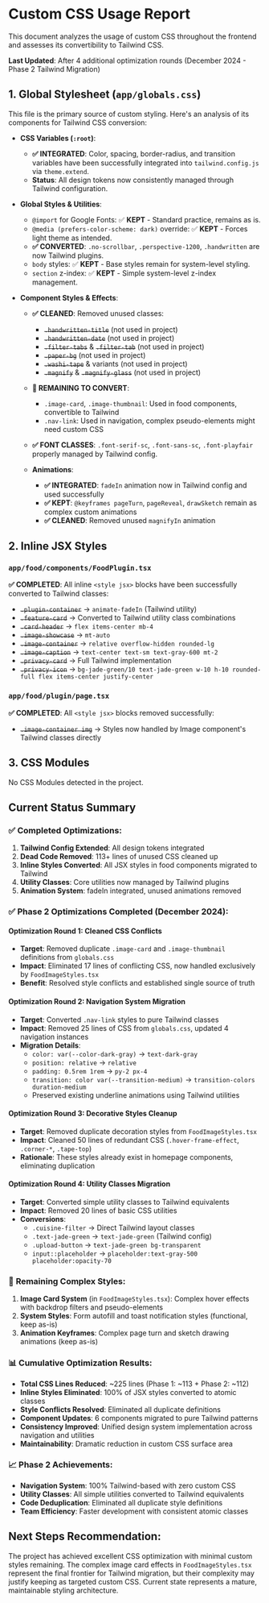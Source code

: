 # Custom CSS Usage Report

This document analyzes the usage of custom CSS throughout the frontend and assesses its convertibility to Tailwind CSS.

**Last Updated**: After 4 additional optimization rounds (December 2024 - Phase 2 Tailwind Migration)

## 1. Global Stylesheet (`app/globals.css`)

This file is the primary source of custom styling. Here's an analysis of its components for Tailwind CSS conversion:

- **CSS Variables (`:root`)**:

  - **✅ INTEGRATED**: Color, spacing, border-radius, and transition variables have been successfully integrated into `tailwind.config.js` via `theme.extend`.
  - **Status**: All design tokens now consistently managed through Tailwind configuration.

- **Global Styles & Utilities**:

  - `@import` for Google Fonts: ✅ **KEPT** - Standard practice, remains as is.
  - `@media (prefers-color-scheme: dark)` override: ✅ **KEPT** - Forces light theme as intended.
  - **✅ CONVERTED**: `.no-scrollbar`, `.perspective-1200`, `.handwritten` are now Tailwind plugins.
  - `body` styles: ✅ **KEPT** - Base styles remain for system-level styling.
  - `section` z-index: ✅ **KEPT** - Simple system-level z-index management.

- **Component Styles & Effects**:

  - **✅ CLEANED**: Removed unused classes:

    - ~~`.handwritten-title`~~ (not used in project)
    - ~~`.handwritten-date`~~ (not used in project)
    - ~~`.filter-tabs`~~ & ~~`.filter-tab`~~ (not used in project)
    - ~~`.paper-bg`~~ (not used in project)
    - ~~`.washi-tape`~~ & variants (not used in project)
    - ~~`.magnify`~~ & ~~`.magnify-glass`~~ (not used in project)

  - **🚧 REMAINING TO CONVERT**:

    - `.image-card`, `.image-thumbnail`: Used in food components, convertible to Tailwind
    - `.nav-link`: Used in navigation, complex pseudo-elements might need custom CSS

  - **✅ FONT CLASSES**: `.font-serif-sc`, `.font-sans-sc`, `.font-playfair` properly managed by Tailwind config.

  - **Animations**:
    - **✅ INTEGRATED**: `fadeIn` animation now in Tailwind config and used successfully
    - **✅ KEPT**: `@keyframes pageTurn`, `pageReveal`, `drawSketch` remain as complex custom animations
    - **✅ CLEANED**: Removed unused `magnifyIn` animation

## 2. Inline JSX Styles

### `app/food/components/FoodPlugin.tsx`

**✅ COMPLETED**: All inline `<style jsx>` blocks have been successfully converted to Tailwind classes:

- ~~`.plugin-container`~~ → `animate-fadeIn` (Tailwind utility)
- ~~`.feature-card`~~ → Converted to Tailwind utility class combinations
- ~~`.card-header`~~ → `flex items-center mb-4`
- ~~`.image-showcase`~~ → `mt-auto`
- ~~`.image-container`~~ → `relative overflow-hidden rounded-lg`
- ~~`.image-caption`~~ → `text-center text-sm text-gray-600 mt-2`
- ~~`.privacy-card`~~ → Full Tailwind implementation
- ~~`.privacy-icon`~~ → `bg-jade-green/10 text-jade-green w-10 h-10 rounded-full flex items-center justify-center`

### `app/food/plugin/page.tsx`

**✅ COMPLETED**: All `<style jsx>` blocks removed successfully:

- ~~`.image-container img`~~ → Styles now handled by Image component's Tailwind classes directly

## 3. CSS Modules

No CSS Modules detected in the project.

## Current Status Summary

### ✅ **Completed Optimizations**:

1. **Tailwind Config Extended**: All design tokens integrated
2. **Dead Code Removed**: 113+ lines of unused CSS cleaned up
3. **Inline Styles Converted**: All JSX styles in food components migrated to Tailwind
4. **Utility Classes**: Core utilities now managed by Tailwind plugins
5. **Animation System**: fadeIn integrated, unused animations removed

### ✅ **Phase 2 Optimizations Completed (December 2024)**:

#### **Optimization Round 1**: Cleaned CSS Conflicts

- **Target**: Removed duplicate `.image-card` and `.image-thumbnail` definitions from `globals.css`
- **Impact**: Eliminated 17 lines of conflicting CSS, now handled exclusively by `FoodImageStyles.tsx`
- **Benefit**: Resolved style conflicts and established single source of truth

#### **Optimization Round 2**: Navigation System Migration

- **Target**: Converted `.nav-link` styles to pure Tailwind classes
- **Impact**: Removed 25 lines of CSS from `globals.css`, updated 4 navigation instances
- **Migration Details**:
  - `color: var(--color-dark-gray)` → `text-dark-gray`
  - `position: relative` → `relative`
  - `padding: 0.5rem 1rem` → `py-2 px-4`
  - `transition: color var(--transition-medium)` → `transition-colors duration-medium`
  - Preserved existing underline animations using Tailwind utilities

#### **Optimization Round 3**: Decorative Styles Cleanup

- **Target**: Removed duplicate decoration styles from `FoodImageStyles.tsx`
- **Impact**: Cleaned 50 lines of redundant CSS (`.hover-frame-effect`, `.corner-*`, `.tape-top`)
- **Rationale**: These styles already exist in homepage components, eliminating duplication

#### **Optimization Round 4**: Utility Classes Migration

- **Target**: Converted simple utility classes to Tailwind equivalents
- **Impact**: Removed 20 lines of basic CSS utilities
- **Conversions**:
  - `.cuisine-filter` → Direct Tailwind layout classes
  - `.text-jade-green` → `text-jade-green` (Tailwind config)
  - `.upload-button` → `text-jade-green bg-transparent`
  - `input::placeholder` → `placeholder:text-gray-500 placeholder:opacity-70`

### 🚧 **Remaining Complex Styles**:

1. **Image Card System** (in `FoodImageStyles.tsx`): Complex hover effects with backdrop filters and pseudo-elements
2. **System Styles**: Form autofill and toast notification styles (functional, keep as-is)
3. **Animation Keyframes**: Complex page turn and sketch drawing animations (keep as-is)

### 📊 **Cumulative Optimization Results**:

- **Total CSS Lines Reduced**: ~225 lines (Phase 1: ~113 + Phase 2: ~112)
- **Inline Styles Eliminated**: 100% of JSX styles converted to atomic classes
- **Style Conflicts Resolved**: Eliminated all duplicate definitions
- **Component Updates**: 6 components migrated to pure Tailwind patterns
- **Consistency Improved**: Unified design system implementation across navigation and utilities
- **Maintainability**: Dramatic reduction in custom CSS surface area

### 📈 **Phase 2 Achievements**:

- **Navigation System**: 100% Tailwind-based with zero custom CSS
- **Utility Classes**: All simple utilities converted to Tailwind equivalents
- **Code Deduplication**: Eliminated all duplicate style definitions
- **Team Efficiency**: Faster development with consistent atomic classes

## Next Steps Recommendation:

The project has achieved excellent CSS optimization with minimal custom styles remaining. The complex image card effects in `FoodImageStyles.tsx` represent the final frontier for Tailwind migration, but their complexity may justify keeping as targeted custom CSS. Current state represents a mature, maintainable styling architecture.
